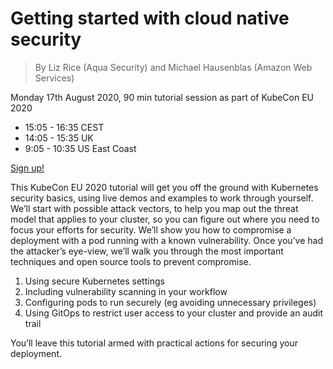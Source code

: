 # Getting started with cloud native security 

> By Liz Rice (Aqua Security) and Michael Hausenblas (Amazon Web Services)

Monday 17th August 2020, 90 min tutorial session as part of KubeCon EU 2020
- 15:05 - 16:35 CEST 
- 14:05 - 15:35 UK 
- 9:05 - 10:35 US East Coast

[Sign up!](https://sched.co/Zekj)

This KubeCon EU 2020 tutorial will get you off the ground with Kubernetes security basics, using live demos and examples to work through yourself. We’ll start with possible attack vectors, to help you map out the threat model that applies to your cluster, so you can figure out where you need to focus your efforts for security. We’ll show you how to compromise a deployment with a pod running with a known vulnerability. Once you’ve had the attacker’s eye-view, we’ll walk you through the most important techniques and open source tools to prevent compromise.

1. Using secure Kubernetes settings
1. Including vulnerability scanning in your workflow
1. Configuring pods to run securely (eg avoiding unnecessary privileges)
1. Using GitOps to restrict user access to your cluster and provide an audit trail

You’ll leave this tutorial armed with practical actions for securing your deployment.
